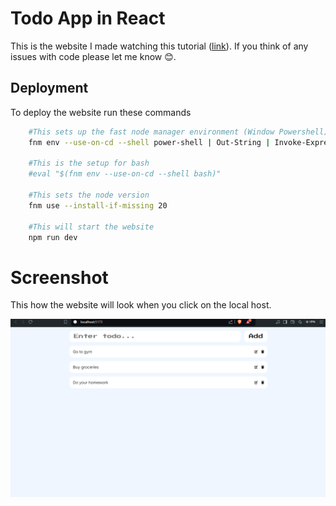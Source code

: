# Todo App in React

This is the website I made watching this tutorial (<a href="https://www.youtube.com/watch?v=82PXenL4MGg">link</a>). If you think of any issues with code please let me know 😊.

## Deployment

To deploy the website run these commands

```sh {"id":"01J88E7PFZREMHVBAK9PHVE94J"}
    #This sets up the fast node manager environment (Window Powershell)
    fnm env --use-on-cd --shell power-shell | Out-String | Invoke-Expression

    #This is the setup for bash
    #eval "$(fnm env --use-on-cd --shell bash)"

    #This sets the node version
    fnm use --install-if-missing 20

    #This will start the website
    npm run dev
```

# Screenshot

This how the website will look when you click on the local host.

<img src="./src/assets/website_image.png"></img>
